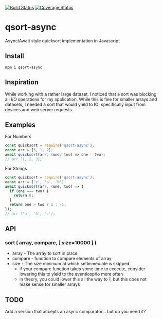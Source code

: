 [![Build Status](https://travis-ci.org/Mudrekh/qsort-async.svg?branch=master)](https://travis-ci.org/Mudrekh/qsort-async) [![Coverage Status](https://coveralls.io/repos/github/Mudrekh/qsort-async/badge.svg?branch=master)](https://coveralls.io/github/Mudrekh/qsort-async?branch=master)

# qsort-async
Async/Await style quicksort implementation in Javascript

## Install
```npm i qsort-async```

## Inspiration 
While working with a rather large dataset, I noticed that a sort was blocking all I/O operations for my
application. While this is fine for smaller arrays and datasets, I needed a sort that would yield to IO; specifically
input from devices and web server requests.

## Examples
For Numbers
```javascript
const quicksort = require('qsort-async');
const arr = [3, 1, 2];
await quicksort(arr, (one, two) => one - two);
// arr [1, 2, 3];
```

For Strings
```javascript
const quicksort = require('qsort-async');
const arr = ['c', 'a', 'b'];
await quicksort(arr, (one, two) => {
  if (one === two) {
    return 0;
  }
  return one > two ? 1 : -1;
});
// arr ['a', 'b', 'c'];
```

## API
### sort ( array, compare, [ size=10000 ] )
- array - The array to sort in place
- compare - function to compare elements of array
- size - The size minimum at which setImmediate is skipped
  - if your compare function takes some time to execute, consider lowering this to yield to the eventloop/io more often
  - in theory, you could lower this all the way to 1, but this does not make sense for smaller arrays

## TODO
Add a version that accepts an async comparator... but do you need it?
